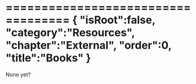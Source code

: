 ===================================
{
    "isRoot":false,
    "category":"Resources",
    "chapter":"External",
    "order":0,
    "title":"Books"
}
===================================
None yet?
